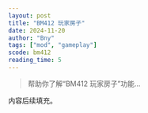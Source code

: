 ```yaml
---
layout: post
title: "BM412 玩家房子"
date: 2024-11-20
author: "Bny"
tags: ["mod", "gameplay"]
scode: bm412
reading_time: 5
---
```


> 帮助你了解“BM412 玩家房子”功能...

内容后续填充。
